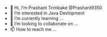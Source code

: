 - 👋 Hi, I’m Prashant Trimbake @Prashant9350
- 👀 I’m interested in Java Devlopment
- 🌱 I’m currently learning ...
- 💞️ I’m looking to collaborate on ...
- 📫 How to reach me ...


